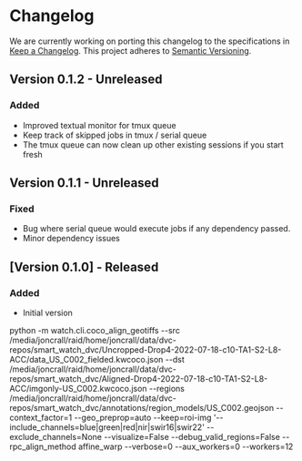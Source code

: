 # Changelog

We are currently working on porting this changelog to the specifications in
[Keep a Changelog](https://keepachangelog.com/en/1.0.0/).
This project adheres to [Semantic Versioning](https://semver.org/spec/v2.0.0.html).


## Version 0.1.2 - Unreleased

### Added
* Improved textual monitor for tmux queue
* Keep track of skipped jobs in tmux / serial queue
* The tmux queue can now clean up other existing sessions if you start fresh

## Version 0.1.1 - Unreleased

### Fixed
* Bug where serial queue would execute jobs if any dependency passed.
* Minor dependency issues

## [Version 0.1.0] - Released

### Added
* Initial version



python -m watch.cli.coco_align_geotiffs --src /media/joncrall/raid/home/joncrall/data/dvc-repos/smart_watch_dvc/Uncropped-Drop4-2022-07-18-c10-TA1-S2-L8-ACC/data_US_C002_fielded.kwcoco.json --dst /media/joncrall/raid/home/joncrall/data/dvc-repos/smart_watch_dvc/Aligned-Drop4-2022-07-18-c10-TA1-S2-L8-ACC/imgonly-US_C002.kwcoco.json --regions /media/joncrall/raid/home/joncrall/data/dvc-repos/smart_watch_dvc/annotations/region_models/US_C002.geojson --context_factor=1 --geo_preprop=auto --keep=roi-img '--include_channels=blue|green|red|nir|swir16|swir22' --exclude_channels=None --visualize=False --debug_valid_regions=False --rpc_align_method affine_warp --verbose=0 --aux_workers=0 --workers=12
